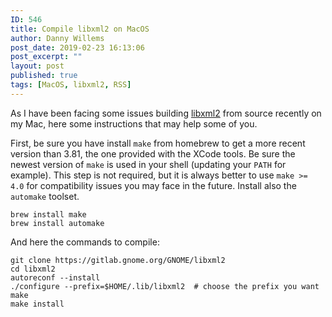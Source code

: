 ```yaml
---
ID: 546
title: Compile libxml2 on MacOS
author: Danny Willems
post_date: 2019-02-23 16:13:06
post_excerpt: ""
layout: post
published: true
tags: [MacOS, libxml2, RSS]
---
```


As I have been facing some issues building [libxml2](http://xmlsoft.org/) from
source recently on my Mac, here some instructions that may help some of you.

First, be sure you have install `make` from homebrew to get a more recent
version than 3.81, the one provided with the XCode tools. Be sure the newest
version of `make` is used in your shell (updating your `PATH` for example). This
step is not required, but it is always better to use `make >= 4.0` for
compatibility issues you may face in the future. Install also the `automake`
toolset.

```
brew install make
brew install automake
```

And here the commands to compile:

```shell
git clone https://gitlab.gnome.org/GNOME/libxml2
cd libxml2
autoreconf --install
./configure --prefix=$HOME/.lib/libxml2  # choose the prefix you want
make
make install
```
